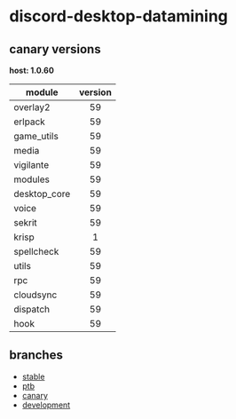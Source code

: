 # discord-desktop-datamining

## canary versions

**host: 1.0.60**

| module | version |
| ------ | :-----: |
| overlay2 | 59 |
| erlpack | 59 |
| game_utils | 59 |
| media | 59 |
| vigilante | 59 |
| modules | 59 |
| desktop_core | 59 |
| voice | 59 |
| sekrit | 59 |
| krisp | 1 |
| spellcheck | 59 |
| utils | 59 |
| rpc | 59 |
| cloudsync | 59 |
| dispatch | 59 |
| hook | 59 |

## branches

- [stable](https://github.com/OpenAsar/discord-desktop-datamining/tree/stable)
- [ptb](https://github.com/OpenAsar/discord-desktop-datamining/tree/ptb)
- [canary](https://github.com/OpenAsar/discord-desktop-datamining/tree/canary)
- [development](https://github.com/OpenAsar/discord-desktop-datamining/tree/development)